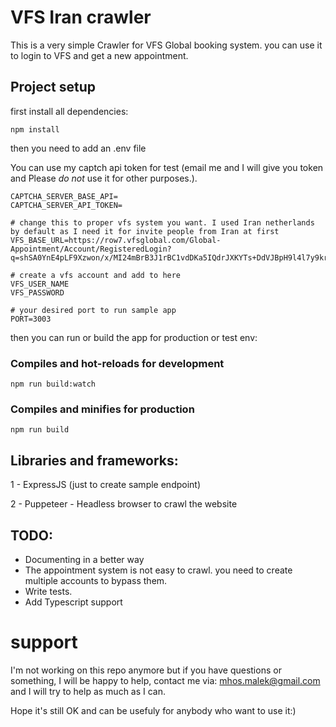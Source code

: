 
# VFS Iran crawler

This is a very simple Crawler for VFS Global booking system. you can use it to login to VFS and get a new appointment.

## Project setup

first install all dependencies:

```
npm install
```

then you need to add an .env file 

You can use my captch api token for test (email me and I will give you token and Please *do not* use it for other purposes.).

```
CAPTCHA_SERVER_BASE_API=
CAPTCHA_SERVER_API_TOKEN=

# change this to proper vfs system you want. I used Iran netherlands by default as I need it for invite people from Iran at first
VFS_BASE_URL=https://row7.vfsglobal.com/Global-Appointment/Account/RegisteredLogin?q=shSA0YnE4pLF9Xzwon/x/MI24mBrB3J1rBC1vdDKa5IQdrJXKYTs+DdVJBpH9l4l7y9kr9wkS1P1QdJpp0GPog==

# create a vfs account and add to here
VFS_USER_NAME
VFS_PASSWORD

# your desired port to run sample app
PORT=3003

```


then you can run or build the app for production or test env:


### Compiles and hot-reloads for development
```
npm run build:watch
```

### Compiles and minifies for production
```
npm run build
```


## Libraries and frameworks:

 
1 - ExpressJS (just to create sample endpoint)

2 - Puppeteer - Headless browser to crawl the website



  

## TODO:

- Documenting in a better way
- The appointment system is not easy to crawl. you need to create multiple accounts to bypass them.
- Write tests. 
- Add Typescript support


# support
I'm not working on this repo anymore but if you have questions or something, I will be happy to help, contact me via: mhos.malek@gmail.com and I will try to help as much as I can.

Hope it's still OK and can be usefuly for anybody who want to use it:)
